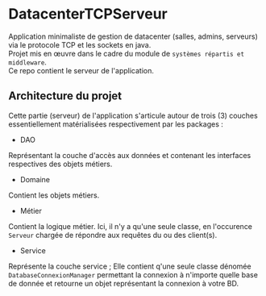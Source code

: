 # DatacenterTCPServeur  

Application minimaliste de gestion de datacenter (salles, admins, serveurs) via le protocole TCP et les sockets en java.  
Projet mis en œuvre dans le cadre du module de `systèmes répartis et middleware`.  
Ce repo contient le serveur de l'application.  

## Architecture du projet  

Cette partie (serveur) de l'application s'articule autour de trois (3) couches essentiellement matérialisées respectivement par les packages :  

- DAO  

Représentant la couche d'accès aux données et contenant les interfaces respectives des objets métiers.  

- Domaine 

Contient les objets métiers.  

- Métier  

Contient la logique métier. Ici, il n'y a qu'une seule classe, en l'occurence `Serveur` chargée de répondre aux requêtes du ou des client(s).  

- Service  

Représente la couche service ; Elle contient q'une seule classe dénomée `DatabaseConnexionManager` permettant la connexion à n'importe quelle base de donnée et retourne un objet représentant la connexion à votre BD.
